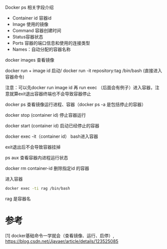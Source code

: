 Docker ps 相关字段介绍

- Container id 容器id
- Image 使用的镜像
- Command 容器创建时间
- Status容器状态
- Ports 容器的端口信息和使用的连接类型
- Names：自动分配的容器名称

docker images 查看镜像

docker run + image id 启动/ docker run -it repository:tag /bin/bash (直接进入容器命令)

注意：可以先docker run image id 再 run exec （后面会有例子）进入容器，注意就算exit退出容器终端也不会导致容器停止

docker ps 查看镜像运行进程、容器（docker ps -a 是包括停止的容器）

docker stop (container id) 停止容器运行

docker start (container id) 启动已经停止的容器

docker exec -it（container id） bash进入容器

exit退出后不会导致容器挂掉

ps aux 查看容器内进程运行状态

docker rm container-id 删除指定id 的容器

进入容器

```bash
docker exec -ti rag /bin/bash
```

rag 是容器名

# 参考

[1] docker基础命令一学就会（查看镜像、运行、启停）, https://blog.csdn.net/Jjavaer/article/details/123525085